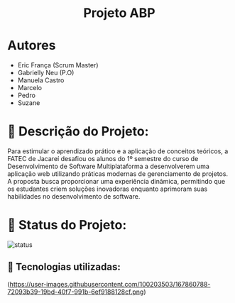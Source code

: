 <h1 align="center"> Projeto ABP</h1>

# Autores

*  Eric França (Scrum Master)
*  Gabrielly Neu (P.O)
*  Manuela Castro
*  Marcelo
*  Pedro
*  Suzane
  
# 📌 Descrição do Projeto:

Para estimular o aprendizado prático e a aplicação de conceitos teóricos, a FATEC de Jacareí desafiou os alunos do 1º semestre do curso de Desenvolvimento de Software Multiplataforma a desenvolverem uma aplicação web utilizando práticas modernas de gerenciamento de projetos. A proposta busca proporcionar uma experiência dinâmica, permitindo que os estudantes criem soluções inovadoras enquanto aprimoram suas habilidades no desenvolvimento de software.

# 📌 Status do Projeto:

![status](http://img.shields.io/static/v1?label=STATUS&message=EM%20DESENVOLVIMENTO&color=GREEN&style=for-the-badge)

## :pushpin: Tecnologias utilizadas:
 
 (https://user-images.githubusercontent.com/100203503/167860788-72093b39-19bd-40f7-991b-6ef9188128cf.png)
